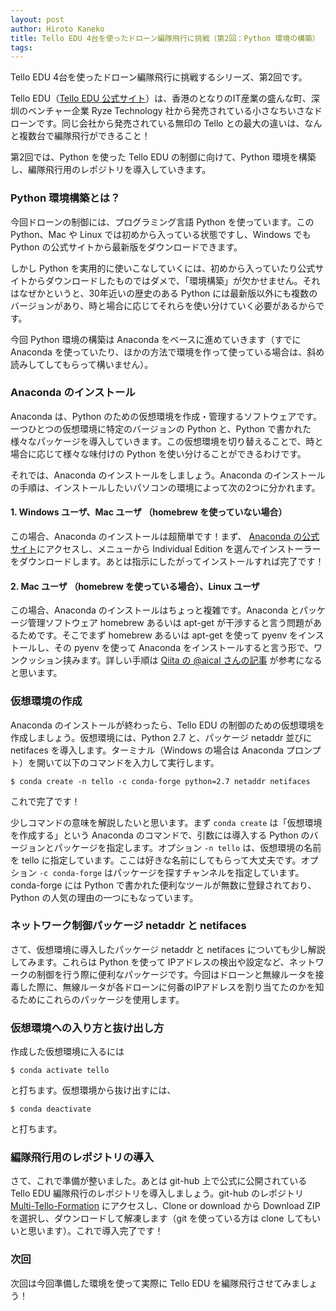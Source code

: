 ```yaml
---
layout: post
author: Hiroto Kaneko
title: Tello EDU 4台を使ったドローン編隊飛行に挑戦（第2回：Python 環境の構築）
tags:
---
```

Tello EDU 4台を使ったドローン編隊飛行に挑戦するシリーズ、第2回です。

Tello EDU（[Tello EDU 公式サイト](https://www.ryzerobotics.com/jp/tello-edu)）は、香港のとなりのIT産業の盛んな町、深圳のベンチャー企業 Ryze Technology 社から発売されている小さなちいさなドローンです。同じ会社から発売されている無印の Tello との最大の違いは、なんと複数台で編隊飛行ができること！

第2回では、Python を使った Tello EDU の制御に向けて、Python 環境を構築し、編隊飛行用のレポジトリを導入していきます。

### Python 環境構築とは？

今回ドローンの制御には、プログラミング言語 Python を使っています。この Python、Mac や Linux では初めから入っている状態ですし、Windows でも Python の公式サイトから最新版をダウンロードできます。

しかし Python を実用的に使いこなしていくには、初めから入っていたり公式サイトからダウンロードしたものではダメで、「環境構築」が欠かせません。それはなぜかというと、30年近いの歴史のある Python には最新版以外にも複数のバージョンがあり、時と場合に応じてそれらを使い分けていく必要があるからです。

今回 Python 環境の構築は Anaconda をベースに進めていきます（すでに Anaconda を使っていたり、ほかの方法で環境を作って使っている場合は、斜め読みしてしてもらって構いません）。

### Anaconda のインストール

Anaconda は、Python のための仮想環境を作成・管理するソフトウェアです。一つひとつの仮想環境に特定のバージョンの Python と、Python で書かれた様々なパッケージを導入していきます。この仮想環境を切り替えることで、時と場合に応じて様々な味付けの Python を使い分けることができるわけです。

それでは、Anaconda のインストールをしましょう。Anaconda のインストールの手順は、インストールしたいパソコンの環境によって次の2つに分かれます。

#### 1. Windows ユーザ、Mac ユーザ （homebrew を使っていない場合）
この場合、Anaconda のインストールは超簡単です！まず、 [Anaconda の公式サイト](https://www.anaconda.com/)にアクセスし、メニューから Individual Edition を選んでインストーラーをダウンロードします。あとは指示にしたがってインストールすれば完了です！

#### 2. Mac ユーザ （homebrew を使っている場合）、Linux ユーザ
この場合、Anaconda のインストールはちょっと複雑です。Anaconda とパッケージ管理ソフトウェア homebrew あるいは apt-get が干渉すると言う問題があるためです。そこでまず homebrew あるいは  apt-get を使って pyenv をインストールし、その pyenv を使って Anaconda をインストールすると言う形で、ワンクッション挟みます。詳しい手順は [Qiita の @aical さんの記事](https://qiita.com/aical/items/2d066801a7464a676994) が参考になると思います。

### 仮想環境の作成

Anaconda のインストールが終わったら、Tello EDU の制御のための仮想環境を作成しましょう。仮想環境には、Python 2.7 と、パッケージ netaddr 並びに netifaces を導入します。ターミナル（Windows の場合は Anaconda プロンプト）を開いて以下のコマンドを入力して実行します。

`$ conda create -n tello -c conda-forge python=2.7 netaddr netifaces`

これで完了です！

少しコマンドの意味を解説したいと思います。まず `conda create` は「仮想環境を作成する」という Anaconda のコマンドで、引数には導入する Python のバージョンとパッケージを指定します。オプション `-n tello` は、仮想環境の名前を tello に指定しています。ここは好きな名前にしてもらって大丈夫です。オプション `-c conda-forge` はパッケージを探すチャンネルを指定しています。conda-forge には Python で書かれた便利なツールが無数に登録されており、Python の人気の理由の一つにもなっています。

### ネットワーク制御パッケージ netaddr と netifaces

さて、仮想環境に導入したパッケージ netaddr と netifaces についても少し解説してみます。これらは Python を使って IPアドレスの検出や設定など、ネットワークの制御を行う際に便利なパッケージです。今回はドローンと無線ルータを接毒した際に、無線ルータが各ドローンに何番のIPアドレスを割り当てたのかを知るためにこれらのパッケージを使用します。

### 仮想環境への入り方と抜け出し方

作成した仮想環境に入るには

`$ conda activate tello`

と打ちます。仮想環境から抜け出すには、

`$ conda deactivate`

と打ちます。

### 編隊飛行用のレポジトリの導入

さて、これで準備が整いました。あとは git-hub 上で公式に公開されている Tello EDU 編隊飛行のレポジトリを導入しましょう。git-hub のレポジトリ [Multi-Tello-Formation](https://github.com/TelloSDK/Multi-Tello-Formation) にアクセスし、Clone or download から Download ZIP を選択し、ダウンロードして解凍します（git を使っている方は clone してもいいと思います）。これで導入完了です！

### 次回

次回は今回準備した環境を使って実際に Tello EDU を編隊飛行させてみましょう！
